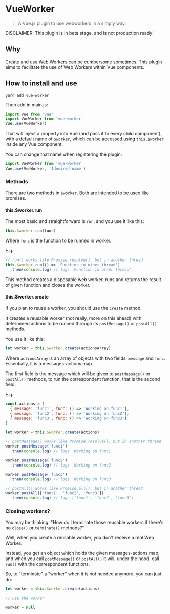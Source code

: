 # VueWorker

> A Vue.js plugin to use webworkers in a simply way.

DISCLAIMER: This plugin is in beta stage, and is not production ready!

## Why

Create and use [Web Workers](https://developer.mozilla.org/en-US/docs/Web/API/Web_Workers_API/Using_web_workers) can be cumbersome sometimes. This plugin aims to facilitate the use of Web Workers within Vue components.

## How to install and use

```
yarn add vue-worker
```

Then add in main.js:

```javascript
import Vue from 'vue'
import VueWorker from 'vue-worker'
Vue.use(VueWorker)
```

That will inject a property into Vue (and pass it to every child component), with a default name of `$worker`, which can be accessed using `this.$worker` inside any Vue component.

You can change that name when registering the plugin:

```javascript
import VueWorker from 'vue-worker'
Vue.use(VueWorker, '$desired-name')
```

### Methods

There are two methods in `$worker`. Both are intended to be used like promises.

#### this.$worker.run

The most basic and straightforward is `run`, and you use it like this:

```javascript
this.$worker.run(func)
```

Where `func` is the function to be runned in worker.

E.g.:

```javascript
// run() works like Promise.resolve(), but in another thread
this.$worker.run(() => 'Function in other thread')
  .then(console.log) // logs 'Function in other thread'
```

This method creates a disposable web worker, runs and returns the result of given function and closes the worker.

#### this.$worker.create

If you plan to reuse a worker, you should use the `create` method.

It creates a reusable worker (not really, more on this ahead) with determined actions to be runned through its `postMessage()` or `postAll()` methods.

You use it like this:

```javascript
let worker = this.$worker.create(actionsArray)
```

Where `actionsArray` is an array of objects with two fields, `message` and `func`. Essentially, it is a messages-actions map.

The first field is the message which will be given to `postMessage()` or `postAll()` methods, to run the correspondent function, that is the second field.

E.g.:

```javascript
const actions = [
  { message: 'func1', func: () => 'Working on func1'},
  { message: 'func2', func: () => 'Working on func2'},
  { message: 'func3', func: () => 'Working on func3'}
]

let worker = this.$worker.create(actions)

// postMessage() works like Promise.resolve(), but in another thread
worker.postMessage('func1')
  .then(console.log) // logs 'Working on func1'

worker.postMessage('func2')
  .then(console.log) // logs 'Working on func2'

worker.postMessage('func3')
  .then(console.log) // logs 'Working on func3'

// postAll() works like Promise.all(), but in another thread
worker.postAll(['func1', 'func2', 'func3'])
  .then(console.log) // logs ['func1', 'func2', 'func3']
```

### Closing workers?

You may be thinking: "How do I terminate those reusable workers if there's no `close()` or `terminate()` methods?"

Well, when you create a reusable worker, you don't receive a real Web Worker.

Instead, you get an object which holds the given messages-actions map, and when you call `postMessage()` or `postAll()` it will, under the hood, call `run()` with the correspondent functions.

So, to "terminate" a "worker" when it is not needed anymore, you can just do:

```javascript
let worker = this.$worker.create(actions)

// use the worker

worker = null
```
